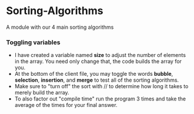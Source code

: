 # Sorting-Algorithms
A module with our 4 main sorting algorithms
### Toggling variables
-  I have created a variable named **size** to adjust the number of elements in the array.  You need only change that, the code builds the array for you.
-  At the bottom of the client file, you may toggle the words **bubble**, **selection**, **insertion**, and **merge** to test all of the sorting algorithms.
-  Make sure to "turn off" the sort with // to determine how long it takes to merely build the array.
-  To also factor out "compile time" run the program 3 times and take the average of the times for your final answer.
